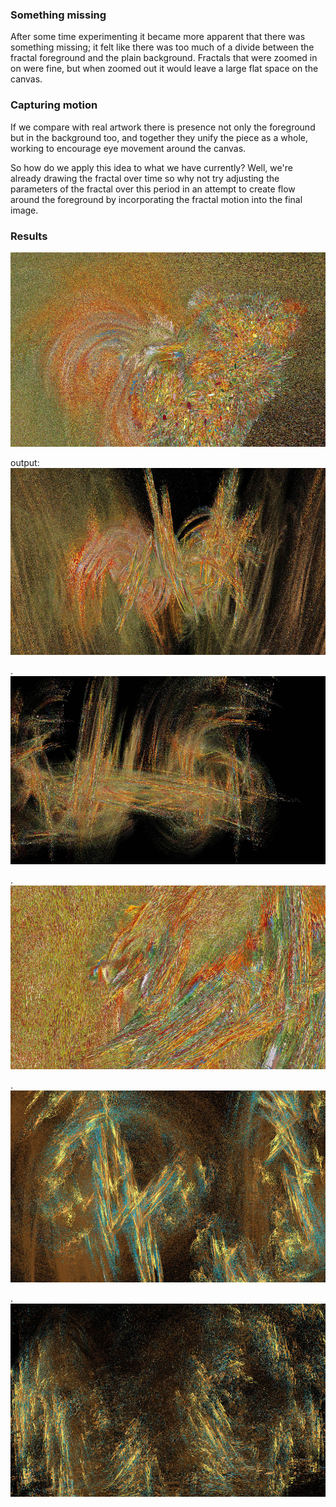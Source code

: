 ### Something missing

After some time experimenting it became more apparent that there was something missing; it felt like there was too much of a divide between the fractal foreground and the plain background.  Fractals that were zoomed in on were fine, but when zoomed out it would leave a large flat  space on the canvas.

### Capturing motion

If we compare with real artwork there is presence not only the foreground but in the background too, and together they unify the piece as a whole, working to encourage eye movement around the canvas.

So how do we apply this idea to what we have currently? Well, we're already drawing the fractal over time so why not try adjusting the parameters of the fractal over this period in an attempt to create flow around the foreground by incorporating the fractal motion into the final image.  

### Results

![image](../project_images/flow/Capture18.jpg?raw=true "image")

output:
![image2](../project_images/flow/Capture20.jpg?raw=true "image2")

.
![image3](../project_images/flow/Capture25.jpg?raw=true "image3")

.
![image4](../project_images/flow/Capture29.jpg?raw=true "image4")

.
![image6](../project_images/flow/Capture35.jpg?raw=true "image6")

.
![image7](../project_images/flow/Capture37.jpg?raw=true "image7")
